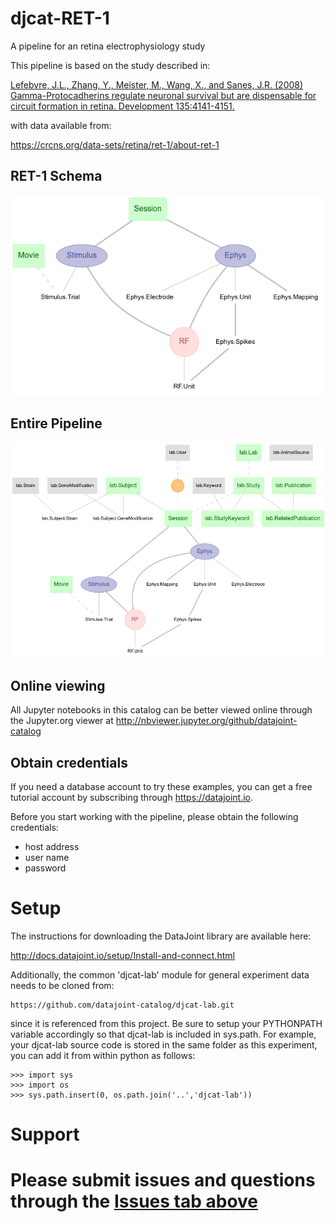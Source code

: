 # djcat-RET-1

A pipeline for an retina electrophysiology study

This pipeline is based on the study described in:

[Lefebvre, J.L., Zhang, Y., Meister, M., Wang, X., and Sanes, J.R.
(2008) Gamma-Protocadherins regulate neuronal survival but are
dispensable for circuit formation in retina. Development 135:4141-4151.
](https://www.ncbi.nlm.nih.gov/pubmed/19029044) 

with data available from:

https://crcns.org/data-sets/retina/ret-1/about-ret-1

## RET-1 Schema
![Entity-Relationship Diagram](erd-ret1.png)

## Entire Pipeline
![Entity-Relationship Diagram](erd.png)

## Online viewing

All Jupyter notebooks in this catalog can be better viewed online through the
Jupyter.org viewer at http://nbviewer.jupyter.org/github/datajoint-catalog

## Obtain credentials

If you need a database account to try these examples, you can get a free
tutorial account by subscribing through https://datajoint.io.

Before you start working with the pipeline, please obtain the following
credentials:

* host address
* user name 
* password

# Setup

The instructions for downloading the DataJoint library are available here:

http://docs.datajoint.io/setup/Install-and-connect.html

Additionally, the common 'djcat-lab' module for general experiment data needs to
be cloned from:

    https://github.com/datajoint-catalog/djcat-lab.git

since it is referenced from this project.  Be sure to setup your PYTHONPATH
variable accordingly so that djcat-lab is included in sys.path. For example,
your djcat-lab source code is stored in the same folder as this experiment, you
can add it from within python as follows:

    >>> import sys
    >>> import os
    >>> sys.path.insert(0, os.path.join('..','djcat-lab'))

# Support
Please submit issues and questions through the [Issues tab
above](https://github.com/datajoint-catalog/RET-1/issues)
=======
